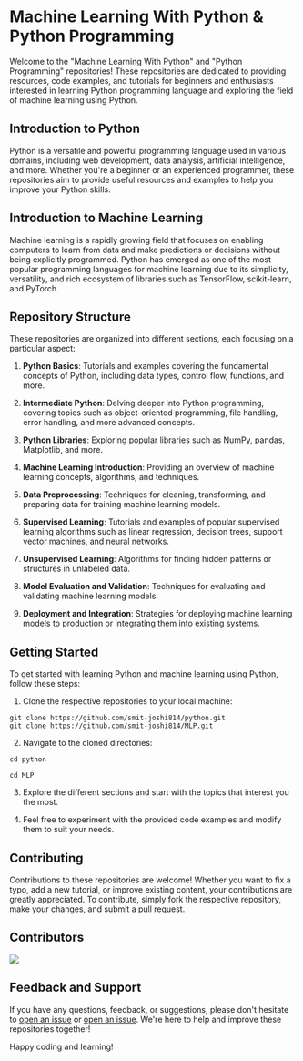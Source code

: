 # Machine Learning With Python & Python Programming

Welcome to the "Machine Learning With Python" and "Python Programming" repositories! These repositories are dedicated to providing resources, code examples, and tutorials for beginners and enthusiasts interested in learning Python programming language and exploring the field of machine learning using Python.

## Introduction to Python
Python is a versatile and powerful programming language used in various domains, including web development, data analysis, artificial intelligence, and more. Whether you're a beginner or an experienced programmer, these repositories aim to provide useful resources and examples to help you improve your Python skills.

## Introduction to Machine Learning
Machine learning is a rapidly growing field that focuses on enabling computers to learn from data and make predictions or decisions without being explicitly programmed. Python has emerged as one of the most popular programming languages for machine learning due to its simplicity, versatility, and rich ecosystem of libraries such as TensorFlow, scikit-learn, and PyTorch.

## Repository Structure
These repositories are organized into different sections, each focusing on a particular aspect:

1. **Python Basics**: Tutorials and examples covering the fundamental concepts of Python, including data types, control flow, functions, and more.

2. **Intermediate Python**: Delving deeper into Python programming, covering topics such as object-oriented programming, file handling, error handling, and more advanced concepts.

3. **Python Libraries**: Exploring popular libraries such as NumPy, pandas, Matplotlib, and more.

4. **Machine Learning Introduction**: Providing an overview of machine learning concepts, algorithms, and techniques.

5. **Data Preprocessing**: Techniques for cleaning, transforming, and preparing data for training machine learning models.

6. **Supervised Learning**: Tutorials and examples of popular supervised learning algorithms such as linear regression, decision trees, support vector machines, and neural networks.

7. **Unsupervised Learning**: Algorithms for finding hidden patterns or structures in unlabeled data.

8. **Model Evaluation and Validation**: Techniques for evaluating and validating machine learning models.

9. **Deployment and Integration**: Strategies for deploying machine learning models to production or integrating them into existing systems.

## Getting Started
To get started with learning Python and machine learning using Python, follow these steps:

1. Clone the respective repositories to your local machine:

```
git clone https://github.com/smit-joshi814/python.git
git clone https://github.com/smit-joshi814/MLP.git
```

2. Navigate to the cloned directories:

```
cd python
```

```
cd MLP
```

3. Explore the different sections and start with the topics that interest you the most.

4. Feel free to experiment with the provided code examples and modify them to suit your needs.

## Contributing
Contributions to these repositories are welcome! Whether you want to fix a typo, add a new tutorial, or improve existing content, your contributions are greatly appreciated. To contribute, simply fork the respective repository, make your changes, and submit a pull request.

## Contributors
<a href="https://github.com/smit-joshi814/MLP/graphs/contributors">
  <img src="https://contrib.rocks/image?repo=smit-joshi814/MLP&max=5" />
</a>

## Feedback and Support
If you have any questions, feedback, or suggestions, please don't hesitate to [open an issue](https://github.com/smit-joshi814/python/issues) or [open an issue](https://github.com/smit-joshi814/MLP/issues). We're here to help and improve these repositories together!

Happy coding and learning!
